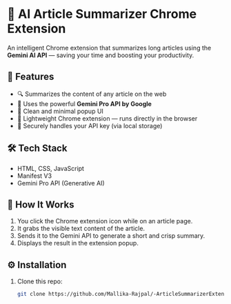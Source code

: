 # 🧠 AI Article Summarizer Chrome Extension

An intelligent Chrome extension that summarizes long articles using the **Gemini AI API** — saving your time and boosting your productivity.

## 🚀 Features

- 🔍 Summarizes the content of any article on the web
- 🧠 Uses the powerful **Gemini Pro API by Google**
- 📎 Clean and minimal popup UI
- 🧩 Lightweight Chrome extension — runs directly in the browser
- 🔐 Securely handles your API key (via local storage)

## 🛠️ Tech Stack

- HTML, CSS, JavaScript
- Manifest V3
- Gemini Pro API (Generative AI)

## 🧪 How It Works

1. You click the Chrome extension icon while on an article page.
2. It grabs the visible text content of the article.
3. Sends it to the Gemini API to generate a short and crisp summary.
4. Displays the result in the extension popup.

## ⚙️ Installation

1. Clone this repo:
   ```bash
   git clone https://github.com/Mallika-Rajpal/-ArticleSummarizerExtension.git
